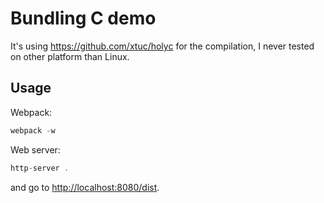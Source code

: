 # Bundling C demo

It's using https://github.com/xtuc/holyc for the compilation, I never tested on other platform than Linux.

## Usage

Webpack:
```js
webpack -w
```

Web server:
```js
http-server .
```

and go to [http://localhost:8080/dist](http://localhost:8080/dist/).

